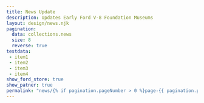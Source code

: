 ```yaml
---
title: News Update
description: Updates Early Ford V-8 Foundation Museums
layout: design/news.njk
pagination:
  data: collections.news
  size: 8
  reverse: true
testdata:
 - item1
 - item2
 - item3
 - item4
show_ford_store: true
show_patner: true
permalink: "news/{% if pagination.pageNumber > 0 %}page-{{ pagination.pageNumber + 1 }}/{% endif %}index.html"
---
```


